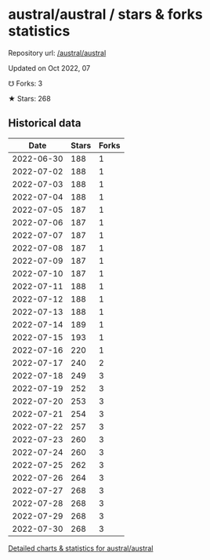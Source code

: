 # austral/austral / stars & forks statistics

Repository url: [/austral/austral](https://github.com/austral/austral)

Updated on Oct 2022, 07

☋ Forks: 3

★ Stars: 268

## Historical data
| Date | Stars | Forks |
|------|-------|-------|
| 2022-06-30 | 188 | 1 | 
| 2022-07-02 | 188 | 1 | 
| 2022-07-03 | 188 | 1 | 
| 2022-07-04 | 188 | 1 | 
| 2022-07-05 | 187 | 1 | 
| 2022-07-06 | 187 | 1 | 
| 2022-07-07 | 187 | 1 | 
| 2022-07-08 | 187 | 1 | 
| 2022-07-09 | 187 | 1 | 
| 2022-07-10 | 187 | 1 | 
| 2022-07-11 | 188 | 1 | 
| 2022-07-12 | 188 | 1 | 
| 2022-07-13 | 188 | 1 | 
| 2022-07-14 | 189 | 1 | 
| 2022-07-15 | 193 | 1 | 
| 2022-07-16 | 220 | 1 | 
| 2022-07-17 | 240 | 2 | 
| 2022-07-18 | 249 | 3 | 
| 2022-07-19 | 252 | 3 | 
| 2022-07-20 | 253 | 3 | 
| 2022-07-21 | 254 | 3 | 
| 2022-07-22 | 257 | 3 | 
| 2022-07-23 | 260 | 3 | 
| 2022-07-24 | 260 | 3 | 
| 2022-07-25 | 262 | 3 | 
| 2022-07-26 | 264 | 3 | 
| 2022-07-27 | 268 | 3 | 
| 2022-07-28 | 268 | 3 | 
| 2022-07-29 | 268 | 3 | 
| 2022-07-30 | 268 | 3 | 


[Detailed charts & statistics for austral/austral](https://reviewgithub.com/rep/austral/austral)

